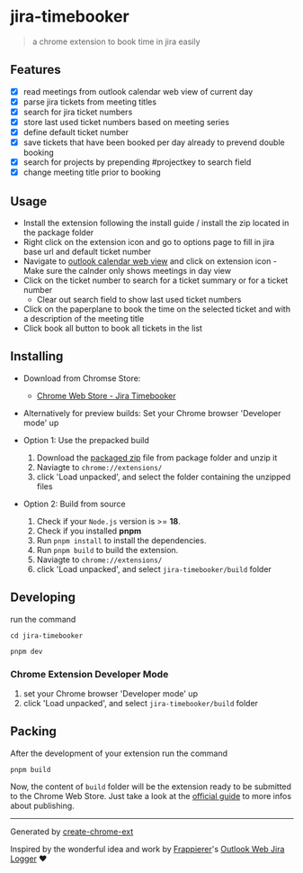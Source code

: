 # jira-timebooker

> a chrome extension to book time in jira easily

## Features

-  [x] read meetings from outlook calendar web view of current day
-  [x] parse jira tickets from meeting titles
-  [x] search for jira ticket numbers
-  [x] store last used ticket numbers based on meeting series
-  [x] define default ticket number
-  [x] save tickets that have been booked per day already to prevend double booking
-  [x] search for projects by prepending #projectkey to search field
-  [x] change meeting title prior to booking

## Usage

-  Install the extension following the install guide / install the zip located in the package folder
-  Right click on the extension icon and go to options page to fill in jira base url and default ticket number
-  Navigate to [outlook calendar web view](https://outlook.office.com/calendar/view/day) and click on extension icon - Make sure the calnder only shows meetings in day view
-  Click on the ticket number to search for a ticket summary or for a ticket number
   -  Clear out search field to show last used ticket numbers
-  Click on the paperplane to book the time on the selected ticket and with a description of the meeting title
-  Click book all button to book all tickets in the list

## Installing
* Download from Chromse Store:
   * [Chrome Web Store - Jira Timebooker](https://chrome.google.com/webstore/detail/jira-timebooker/coajlkpopecaebmmmecpjamaoofgjjgc)

* Alternatively for preview builds: Set your Chrome browser 'Developer mode' up

-  Option 1: Use the prepacked build

   1. Download the [packaged zip](https://github.com/Tylopilus/jira-timebooker/blob/main/package/jira-timebooker-extension-v1.0.0.zip) file from package folder and unzip it
   1. Naviagte to `chrome://extensions/`
   1. click 'Load unpacked', and select the folder containing the unzipped files

-  Option 2: Build from source
   1. Check if your `Node.js` version is >= **18**.
   1. Check if you installed **pnpm**
   1. Run `pnpm install` to install the dependencies.
   1. Run `pnpm build` to build the extension.
   1. Naviagte to `chrome://extensions/`
   1. click 'Load unpacked', and select `jira-timebooker/build` folder

## Developing

run the command

```shell
cd jira-timebooker

pnpm dev
```

### Chrome Extension Developer Mode

1. set your Chrome browser 'Developer mode' up
2. click 'Load unpacked', and select `jira-timebooker/build` folder

## Packing

After the development of your extension run the command

```shell
pnpm build
```

Now, the content of `build` folder will be the extension ready to be submitted to the Chrome Web Store. Just take a look at the [official guide](https://developer.chrome.com/webstore/publish) to more infos about publishing.

---

Generated by [create-chrome-ext](https://github.com/guocaoyi/create-chrome-ext)

Inspired by the wonderful idea and work by [Frappierer](https://github.com/frappierer)'s [Outlook Web Jira Logger](https://github.com/frappierer/outlook_web_jira_logger) ❤️
